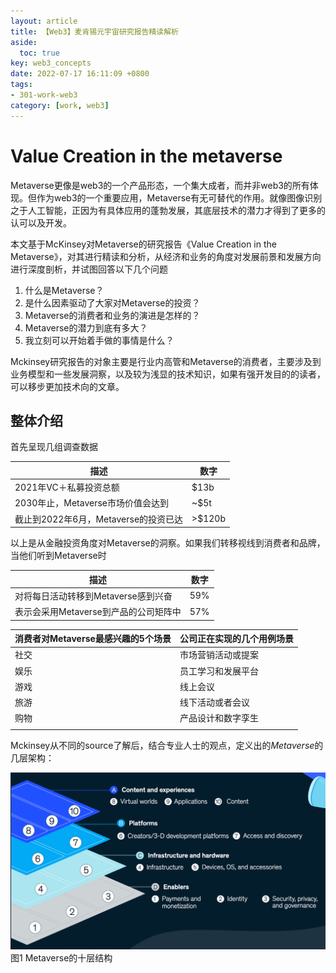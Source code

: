 ```yaml
---
layout: article
title: 【Web3】麦肯锡元宇宙研究报告精读解析
aside:
  toc: true
key: web3_concepts
date: 2022-07-17 16:11:09 +0800
tags:
- 301-work-web3
category: [work, web3]
---
```


# Value Creation in the metaverse

Metaverse更像是web3的一个产品形态，一个集大成者，而并非web3的所有体现。但作为web3的一个重要应用，Metaverse有无可替代的作用。就像图像识别之于人工智能，正因为有具体应用的蓬勃发展，其底层技术的潜力才得到了更多的认可以及开发。

本文基于McKinsey对Metaverse的研究报告《Value Creation in the Metaverse》，对其进行精读和分析，从经济和业务的角度对发展前景和发展方向进行深度剖析，并试图回答以下几个问题

1. 什么是Metaverse？
2. 是什么因素驱动了大家对Metaverse的投资？
3. Metaverse的消费者和业务的演进是怎样的？
4. Metaverse的潜力到底有多大？
5. 我立刻可以开始着手做的事情是什么？

Mckinsey研究报告的对象主要是行业内高管和Metaverse的消费者，主要涉及到业务模型和一些发展洞察，以及较为浅显的技术知识，如果有强开发目的的读者，可以移步更加技术向的文章。

## 整体介绍

首先呈现几组调查数据

| 描述                                 | 数字   | 
| ------------------------------------ | ------ | 
| 2021年VC＋私募投资总额               | $13b   | 
| 2030年止，Metaverse市场价值会达到    | ~$5t   |  
| 截止到2022年6月，Metaverse的投资已达 | >$120b |  

以上是从金融投资角度对Metaverse的洞察。如果我们转移视线到消费者和品牌，当他们听到Metaverse时

| 描述                                  | 数字 | 
| ------------------------------------- | ---- | 
| 对将每日活动转移到Metaverse感到兴奋   | 59%  |
| 表示会采用Metaverse到产品的公司矩阵中 | 57%  |



| 消费者对Metaverse最感兴趣的5个场景 | 公司正在实现的几个用例场景 |
| ---------------------------------- | -------------------------- |
| 社交                               | 市场营销活动或提案         |
| 娱乐                               | 员工学习和发展平台         |
| 游戏                               | 线上会议                   |
| 旅游                               | 线下活动或者会议           |
| 购物                               | 产品设计和数字孪生         |
|                                    |                            |

Mckinsey从不同的source了解后，结合专业人士的观点，定义出的*Metaverse*的几层架构：

![Image](/assets/images/2022-07-28-10-17-09.png)
图1 Metaverse的十层结构

